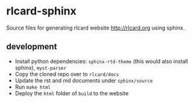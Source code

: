 # rlcard-sphinx
Source files for generating rlcard website http://rlcard.org using sphinx. 

## development
- Install python dependencies: `sphinx-rtd-theme` (this would also install sphinx), `myst-parser`
- Copy the cloned repo over to `rlcard/docs`
- Update the rst and md documents under `sphinx/source`
- Run `make html`
- Deploy the `html` folder of `build` to the website
